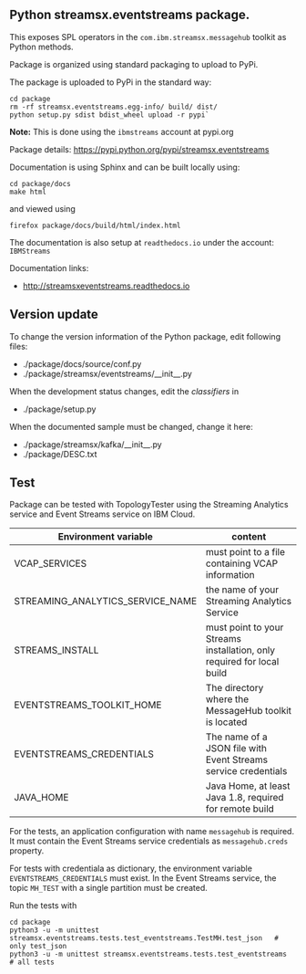 ## Python streamsx.eventstreams package.

This exposes SPL operators in the `com.ibm.streamsx.messagehub` toolkit as Python methods.

Package is organized using standard packaging to upload to PyPi.

The package is uploaded to PyPi in the standard way:
```
cd package
rm -rf streamsx.eventstreams.egg-info/ build/ dist/
python setup.py sdist bdist_wheel upload -r pypi`
```
**Note:** This is done using the `ibmstreams` account at pypi.org

Package details: https://pypi.python.org/pypi/streamsx.eventstreams

Documentation is using Sphinx and can be built locally using:
```
cd package/docs
make html
```
and viewed using
```
firefox package/docs/build/html/index.html
```

The documentation is also setup at `readthedocs.io` under the account: `IBMStreams`

Documentation links:
* http://streamsxeventstreams.readthedocs.io

## Version update

To change the version information of the Python package, edit following files:

- ./package/docs/source/conf.py
- ./package/streamsx/eventstreams/\_\_init\_\_.py

When the development status changes, edit the *classifiers* in

- ./package/setup.py

When the documented sample must be changed, change it here:

- ./package/streamsx/kafka/\_\_init\_\_.py
- ./package/DESC.txt


## Test

Package can be tested with TopologyTester using the Streaming Analytics service and Event Streams service on IBM Cloud.

| Environment variable | content |
| --- | --- |
| VCAP_SERVICES | must point to a file containing VCAP information |
| STREAMING_ANALYTICS_SERVICE_NAME | the name of your Streaming Analytics Service |
| STREAMS_INSTALL | must point to your Streams installation, only required for local build |
| EVENTSTREAMS_TOOLKIT_HOME | The directory where the MessageHub toolkit is located |
| EVENTSTREAMS_CREDENTIALS | The name of a JSON file with Event Streams service credentials |
| JAVA_HOME | Java Home, at least Java 1.8, required for remote build |

For the tests, an application configuration with name `messagehub` is required. It must contain the
Event Streams service credentials as `messagehub.creds` property.

For tests with credentiala as dictionary, the environment variable `EVENTSTREAMS_CREDENTIALS` must exist.
In the Event Streams service, the topic `MH_TEST` with a single partition must be created.

Run the tests with

```
cd package
python3 -u -m unittest streamsx.eventstreams.tests.test_eventstreams.TestMH.test_json   # only test_json
python3 -u -m unittest streamsx.eventstreams.tests.test_eventstreams                    # all tests
```
